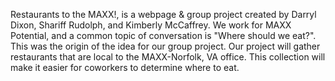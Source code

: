 Restaurants to the MAXX!, is a  webpage & group project created by Darryl Dixon, Shariff Rudolph, and Kimberly McCaffrey.  We work for MAXX Potential, and a common topic of conversation is "Where should we eat?".  This was the origin of the idea for our group project.  Our project will gather restaurants that are local to the MAXX-Norfolk, VA office.  This collection will make it easier for coworkers to determine where to eat.
